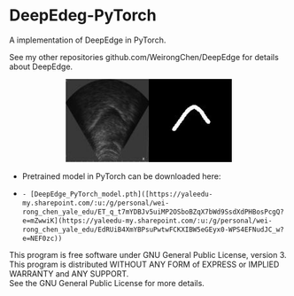 # DeepEdeg-PyTorch
A implementation of DeepEdge in PyTorch.

See my other repositories github.com/WeirongChen/DeepEdge for details about DeepEdge.

<p align="center"><img src="./figs/img.jpg" width="150"><img src="./figs/label.jpg" width="150"></p>

- Pretrained model in PyTorch can be downloaded here: 
- 
      - [DeepEdge_PyTorch_model.pth]([https://yaleedu-my.sharepoint.com/:u:/g/personal/wei-rong_chen_yale_edu/ET_q_t7mYDBJv5uiMP2OSboBZqX7bWd9SsdXdPHBosPcgQ?e=mZwwiK](https://yaleedu-my.sharepoint.com/:u:/g/personal/wei-rong_chen_yale_edu/EdRUiB4XmYBPsuPwtwFCKXIBW5eGEyx0-WPS4EFNudJC_w?e=NEF0zc))    

This program is free software under GNU General Public License, version 3.  
This program is distributed WITHOUT ANY FORM of EXPRESS or IMPLIED WARRANTY and ANY SUPPORT.    
See the GNU General Public License for more details.  
